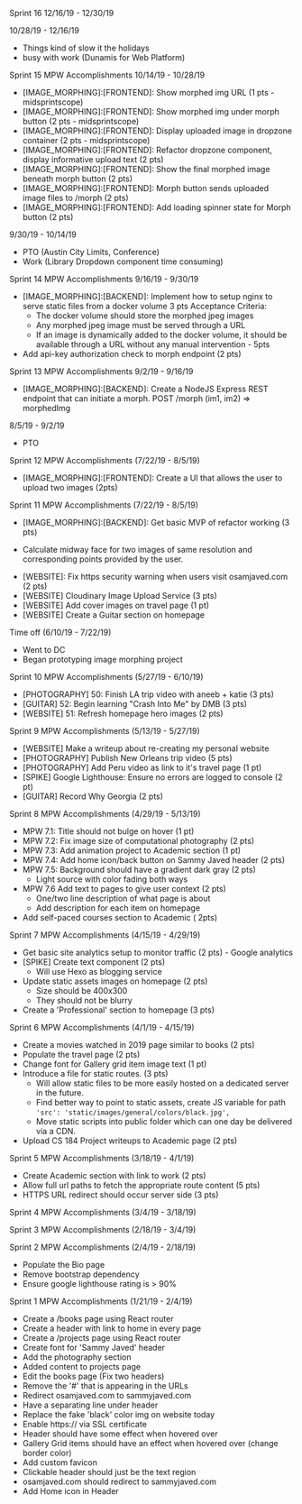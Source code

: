 Sprint 16 12/16/19 - 12/30/19


10/28/19 - 12/16/19
 - Things kind of slow it the holidays
 - busy with work (Dunamis for Web Platform)

Sprint 15 MPW Accomplishments 10/14/19 - 10/28/19
- [IMAGE_MORPHING]:[FRONTEND]: Show morphed img URL (1 pts - midsprintscope)
- [IMAGE_MORPHING]:[FRONTEND]: Show morphed img under morph button (2 pts - midsprintscope)
- [IMAGE_MORPHING]:[FRONTEND]: Display uploaded image in dropzone container (2 pts - midsprintscope)
- [IMAGE_MORPHING]:[FRONTEND]: Refactor dropzone component, display informative upload text (2 pts)
- [IMAGE_MORPHING]:[FRONTEND]: Show the final morphed image beneath morph button (2 pts)
- [IMAGE_MORPHING]:[FRONTEND]: Morph button sends uploaded image files to /morph (2 pts)
- [IMAGE_MORPHING]:[FRONTEND]: Add loading spinner state for Morph button (2 pts)

9/30/19 - 10/14/19
- PTO (Austin City Limits, Conference)
- Work (Library Dropdown component time consuming)

Sprint 14 MPW Accomplishments 9/16/19 - 9/30/19
 - [IMAGE_MORPHING]:[BACKEND]: Implement how to setup nginx to serve static files from a docker volume 3 pts
    Acceptance Criteria:
    * The docker volume should store the morphed jpeg images
    * Any morphed jpeg image must be served through a URL
    * If an image is dynamically added to the docker volume, it should be available through a URL without any manual intervention - 5pts
- Add api-key authorization check to morph endpoint (2 pts)

Sprint 13 MPW Accomplishments 9/2/19 - 9/16/19
 - [IMAGE_MORPHING]:[BACKEND]: Create a NodeJS Express REST endpoint that can initiate a morph. POST /morph (im1, im2) => morphedImg

8/5/19 - 9/2/19
- PTO

Sprint 12 MPW Accomplishments (7/22/19 - 8/5/19)
- [IMAGE_MORPHING]:[FRONTEND]: Create a UI that allows the user to upload two images (2pts)

Sprint 11 MPW Accomplishments (7/22/19 - 8/5/19)
- [IMAGE_MORPHING]:[BACKEND]: Get basic MVP of refactor working (3 pts)
 * Calculate midway face for two images of same resolution and corresponding points provided by the user.
- [WEBSITE]: Fix https security warning when users visit osamjaved.com (2 pts)
- [WEBSITE] Cloudinary Image Upload Service (3 pts)
- [WEBSITE] Add cover images on travel page (1 pt)
- [WEBSITE] Create a Guitar section on homepage

Time off (6/10/19 - 7/22/19)
- Went to DC
- Began prototyping image morphing project

Sprint 10 MPW Accomplishments (5/27/19 - 6/10/19)
- [PHOTOGRAPHY] 50: Finish LA trip video with aneeb + katie (3 pts)
- [GUITAR] 52: Begin learning "Crash Into Me" by DMB (3 pts)
- [WEBSITE] 51: Refresh homepage hero images (2 pts)

Sprint 9 MPW Accomplishments (5/13/19 - 5/27/19)
  - [WEBSITE] Make a writeup about re-creating my personal website
  - [PHOTOGRAPHY] Publish New Orleans trip video (5 pts)
  - [PHOTOGRAPHY] Add Peru video as link to it's travel page (1 pt)
  - [SPIKE] Google Lighthouse: Ensure no errors are logged to console (2 pt)
  - [GUITAR] Record Why Georgia (2 pts) 

Sprint 8 MPW Accomplishments (4/29/19 - 5/13/19)
  - MPW 7.1: Title should not bulge on hover (1 pt)
  - MPW 7.2: Fix image size of computational photography (2 pts)
  - MPW 7.3: Add animation project to Academic section (1 pt)
  - MPW 7.4: Add home icon/back button on Sammy Javed header (2 pts)
  - MPW 7.5: Background should have a gradient dark gray (2 pts)
    - Light source with color fading both ways
  - MPW 7.6 Add text to pages to give user context (2 pts)
    - One/two line description of what page is about
    - Add description for each item on homepage
  - Add self-paced courses section to Academic ( 2pts)    

Sprint 7 MPW Accomplishments (4/15/19 - 4/29/19)
  - Get basic site analytics setup to monitor traffic (2 pts)
        - Google analytics
  - [SPIKE] Create text component  (2 pts)
    - Will use Hexo as blogging service
  - Update static assets images on homepage (2 pts)
    - Size should be 400x300 
    - They should not be blurry    
  - Create a 'Professional' section to homepage (3 pts)

Sprint 6 MPW Accomplishments (4/1/19 - 4/15/19)
  - Create a movies watched in 2019 page similar to books (2 pts)
  - Populate the travel page (2 pts)
  - Change font for Gallery grid item image text (1 pt)
  - Introduce a file for static routes. (3 pts) 
      - Will allow static files to be more easily hosted on a dedicated server in the future.
      - Find better way to point to static assets, create JS variable for path
          `'src': 'static/images/general/colors/black.jpg',`
      - Move static scripts into public folder which can one day be delivered via a CDN.
  - Upload CS 184 Project writeups to Academic page (2 pts)
    

Sprint 5 MPW Accomplishments (3/18/19 - 4/1/19)
  - Create Academic section with link to work (2 pts)
  - Allow full url paths to fetch the appropriate route content (5 pts)
  - HTTPS URL redirect should occur server side (3 pts)

Sprint 4 MPW Accomplishments (3/4/19 - 3/18/19)

Sprint 3 MPW Accomplishments (2/18/19 - 3/4/19)

Sprint 2 MPW Accomplishments (2/4/19 - 2/18/19)
  - Populate the Bio page
  - Remove bootstrap dependency
  - Ensure google lighthouse rating is  > 90%

Sprint 1 MPW Accomplishments (1/21/19 - 2/4/19)
  - Create a /books page using React router
  - Create a header with link to home in every page
  - Create a /projects page using React router
  - Create font for 'Sammy Javed' header
  - Add the photography section
  - Added content to projects page
  - Edit the books page (Fix two headers)
  - Remove the '#' that is appearing in the URLs
  - Redirect osamjaved.com to sammyjaved.com
  - Have a separating line under header
  - Replace the fake 'black' color img on website today
  - Enable https:// via SSL certificate
  - Header should have some effect when hovered over
  - Gallery Grid items should have an effect when hovered over (change border color)
  - Add custom favicon
  - Clickable header should just be the text region
  - osamjaved.com should redirect to sammyjaved.com
  - Add Home icon in Header  
